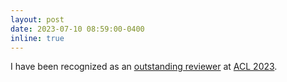 ```yaml
---
layout: post
date: 2023-07-10 08:59:00-0400
inline: true
---
```


I have been recognized as an [outstanding reviewer](https://2023.aclweb.org/program/best_reviewers/) at [ACL 2023](https://2023.aclweb.org/).